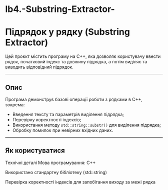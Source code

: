 # lb4.-Substring-Extractor-

# Підрядок у рядку (Substring Extractor)

Цей проєкт містить програму на C++, яка дозволяє користувачу ввести рядок, початковий індекс та довжину підрядка, а потім виділяє та виводить відповідний підрядок.

---

## Опис

Програма демонструє базові операції роботи з рядками в C++, зокрема:
- Введення тексту та параметрів виділення підрядка;
- Перевірку коректності індексів;
- Використання методу `std::string::substr()` для виділення підрядка;
- Обробку помилок при невірних вхідних даних.

---

## Як користуватися

Технічні деталі
Мова програмування: C++

Використано стандартну бібліотеку (std::string)

Перевірка коректності індексів для запобігання виходу за межі рядка

